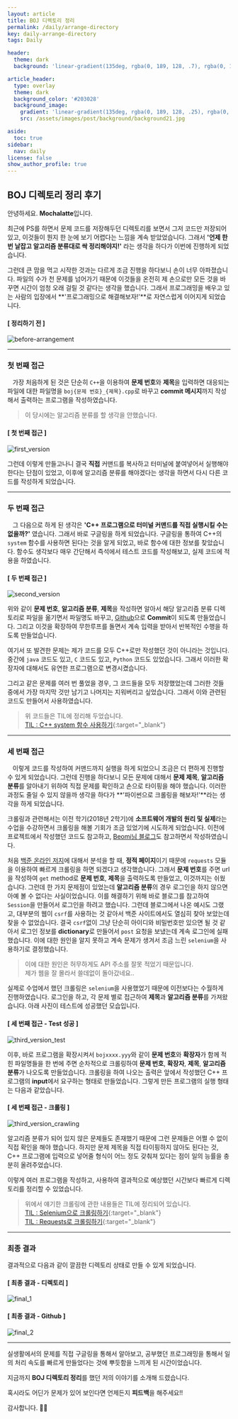 ```yaml
---
layout: article
title: BOJ 디렉토리 정리
permalink: /daily/arrange-directory
key: daily-arrange-directory
tags: Daily

header:
  theme: dark
  background: 'linear-gradient(135deg, rgba(0, 189, 128, .7), rgba(0, 128, 255, .8))'

article_header:
  type: overlay
  theme: dark
  background_color: '#203028'
  background_image:
    gradient: 'linear-gradient(135deg, rgba(0, 189, 128, .25), rgba(0, 128, 255, .3))'
    src: /assets/images/post/background/background21.jpg

aside:
  toc: true
sidebar:
  nav: daily
license: false
show_author_profile: true
---
```


## BOJ 디렉토리 정리 후기
<!--more-->

안녕하세요. **Mochalatte**입니다.

최근에 PS를 하면서 문제 코드를 저장해두던 디렉토리를 보면서 그저 코드만 저장되어 있고, 이것들이 뭔지 한 눈에 보기 어렵다는 느낌을 계속 받았었습니다. 그래서 **'언제 한 번 날잡고 알고리즘 분류대로 싹 정리해야지!'** 라는 생각을 하다가 이번에 진행하게 되었습니다.

그런데 큰 맘을 먹고 시작한 것과는 다르게 조금 진행을 하다보니 손이 너무 아파졌습니다. 파일의 수가 천 문제를 넘어가기 때문에 이것들을 온전히 제 손으로만 모든 것을 바꾸면 시간이 엄청 오래 걸릴 것 같다는 생각을 했습니다. 그래서 프로그래밍을 배우고 있는 사람의 입장에서 **'프로그래밍으로 해결해보자!'**로 자연스럽게 이어지게 되었습니다.

#### [ 정리하기 전 ]
![before-arrangement](/assets/images/post/Daily/before_arrangement.png)


---

### 첫 번째 접근
&nbsp;&nbsp; 가장 처음하게 된 것은 단순히 `C++`을 이용하여 **문제 번호**와 **제목**을 입력하면 대응되는 파일에 대한 파일명을 `boj{문제 번호}_{제목}.cpp`로 바꾸고 **commit 메시지**까지 작성해서 출력하는 프로그램을 작성하였습니다. 
> 이 당시에는 알고리즘 분류를 할 생각을 안했습니다.

#### [ 첫 번째 접근 ]
![first_version](/assets/images/post/Daily/initial_version.png)

그런데 이렇게 만들고나니 결국 **직접** 커맨드를 복사하고 터미널에 붙여넣어서 실행해야 한다는 단점이 있었고, 이후에 알고리즘 분류를 해야겠다는 생각을 하면서 다시 다른 코드를 작성하게 되었습니다.

---

### 두 번째 접근
&nbsp;&nbsp; 그 다음으로 하게 된 생각은 **'C++ 프로그램으로 터미널 커맨드를 직접 실행시킬 수는 없을까?'** 였습니다. 그래서 바로 구글링을 하게 되었습니다. 구글링을 통하여 C++의 `system` 함수를 사용하면 된다는 것을 알게 되었고, 바로 함수에 대한 정보를 찾았습니다. 함수도 생각보다 매우 간단해서 즉석에서 테스트 코드를 작성해보고, 실제 코드에 적용을 하였습니다.

#### [ 두 번째 접근 ]
![second_version](/assets/images/post/Daily/second_version.png)

위와 같이 **문제 번호**, **알고리즘 분류**, **제목**을 작성하면 알아서 해당 알고리즘 분류 디렉토리로 파일을 옮기면서 파일명도 바꾸고, [Github](https://boj.kr/onww1/Algorithm)으로 **Commit**이 되도록 만들었습니다. 그리고 이것을 확장하여 무한루프를 돌면서 계속 입력을 받아서 반복적인 수행을 하도록 만들었습니다.

여기서 또 발견한 문제는 제가 코드를 모두 C++로만 작성했던 것이 아니라는 것입니다. 중간에 `java` 코드도 있고, `C` 코드도 있고, `Python` 코드도 있었습니다. 그래서 이러한 확장자에 대해서도 유연한 프로그램으로 변경시켰습니다. 

그리고 같은 문제를 여러 번 풀었을 경우, 그 코드들을 모두 저장했었는데 그러한 것들 중에서 가장 마지막 것만 남기고 나머지는 지워버리고 싶었습니다. 그래서 이와 관련된 코드도 만들어서 사용하였습니다.

> 위 코드들은 TIL에 정리해 두었습니다. <br/>
[TIL : C++ system 함수 사용하기](/programming/cpp-system-func){:target="_blank"}

---

### 세 번째 접근
&nbsp;&nbsp; 이렇게 코드를 작성하여 커맨드까지 실행을 하게 되었으니 조금은 더 편하게 진행할 수 있게 되었습니다. 그런데 진행을 하다보니 모든 문제에 대해서 **문제 제목**, **알고리즘 분류**를 알아내기 위하여 직접 문제를 확인하고 손으로 타이핑을 해야 했습니다. 이러한 과정도 줄일 수 있지 않을까 생각을 하다가 **'파이썬으로 크롤링을 해보자!'**라는 생각을 하게 되었습니다.

크롤링과 관련해서는 이전 학기(2018년 2학기)에 **소프트웨어 개발의 원리 및 실제**라는 수업을 수강하면서 크롤링을 해볼 기회가 조금 있었기에 시도하게 되었습니다. 이전에 프로젝트에서 작성했던 코드도 참고하고, [Beomi님 블로그](https://beomi.github.io/2017/01/20/HowToMakeWebCrawler/)도 참고하면서 작성하였습니다. 

처음 [백준 온라인 저지](https://boj.kr)에 대해서 분석을 할 때, **정적 페이지**이기 때문에 `requests` 모듈을 이용하여 빠르게 크롤링을 하면 되겠다고 생각했습니다. 그래서 **문제 번호**를 주면 url을 작성하여 `get` method로 **문제 번호**, **제목**을 출력하도록 만들었고, 이것까지는 쉬웠습니다. 그런데 한 가지 문제점이 있었는데 **알고리즘 분류**의 경우 로그인을 하지 않으면 아예 볼 수 없다는 사실이었습니다. 이를 해결하기 위해 바로 블로그를 참고하여 `Session`을 만들어서 로그인을 하려고 했습니다. 그런데 블로그에서 나온 예시도 그랬고, 대부분의 웹이 `csrf`를 사용하는 것 같아서 백준 사이트에서도 열심히 찾아 보았는데 찾을 수 없었습니다. 결국 `csrf`없이 그냥 단순히 아이디와 비밀번호만 있으면 될 것 같아서 로그인 정보를 **dictionary**로 만들어서 `post` 요청을 보냈는데 계속 로그인에 실패했습니다. 이에 대한 원인을 알지 못하고 계속 문제가 생겨서 조금 느린 `selenium`을 사용하기로 결정했습니다.

> 이에 대한 원인은 허무하게도 API 주소를 잘못 적었기 때문입니다. <br/> 제가 웹을 잘 몰라서 쓸데없이 돌아갔네요..

실제로 수업에서 했던 크롤링은 `selenium`을 사용했었기 때문에 이전보다는 수월하게 진행하였습니다. 로그인을 하고, 각 문제 별로 접근하여 **제목**과 **알고리즘 분류**를 가져왔습니다. 아래 사진이 테스트에 성공했던 모습입니다.

#### [ 세 번째 접근 - Test 성공 ]
![third_version_test](/assets/images/post/Daily/crawling.png)

이후, 바로 프로그램을 확장시켜서 `bojxxxx.yyy`와 같이 **문제 번호**와 **확장자**가 함께 적힌 파일명들을 한 번에 주면 순차적으로 크롤링하여 **문제 번호**, **확장자**, **제목**, **알고리즘 분류**가 나오도록 만들었습니다. 크롤링을 하여 나오는 출력은 앞에서 작성했던 C++ 프로그램의 **input**에서 요구하는 형태로 만들었습니다. 그렇게 만든 프로그램의 실행 형태는 다음과 같았습니다.

#### [ 세 번째 접근 - 크롤링 ]
![third_version_crawling](/assets/images/post/Daily/crawling_files.png)

알고리즘 분류가 되어 있지 않은 문제들도 존재했기 때문에 그런 문제들은 어쩔 수 없이 직접 확인을 해야 했습니다. 하지만 문제 제목을 직접 타이핑하지 않아도 된다는 것, C++ 프로그램에 입력으로 넣어줄 형식이 어느 정도 갖춰져 있다는 점이 일의 능률을 충분히 올려주었습니다.

이렇게 여러 프로그램을 작성하고, 사용하여 결과적으로 예상했던 시간보다 빠르게 디렉토리를 정리할 수 있었습니다.

> 위에서 얘기한 크롤링에 관한 내용들은 TIL에 정리되어 있습니다. <br/>
[TIL : Selenium으로 크롤링하기](/programming/py-crawling){:target="_blank"} <br/>
[TIL : Requests로 크롤링하기](/programming/py-crawling-2){:target="_blank"}

---

### 최종 결과

결과적으로 다음과 같이 깔끔한 디렉토리 상태로 만들 수 있게 되었습니다.

#### [ 최종 결과 - 디렉토리 ]
![final_1](/assets/images/post/Daily/after_arrangment.png)

#### [ 최종 결과 - Github ]
![final_2](/assets/images/post/Daily/github_status.png)

---

실생활에서의 문제를 직접 구글링을 통해서 알아보고, 공부했던 프로그래밍을 통해서 일의 처리 속도를 빠르게 만들었다는 것에 뿌듯함을 느끼게 된 시간이었습니다.

지금까지 **BOJ 디렉토리 정리**를 했던 저의 이야기를 소개해 드렸습니다.

혹시라도 어딘가 문제가 있어 보인다면 언제든지 **피드백**을 해주세요!!

감사합니다. 🙇🏻‍
